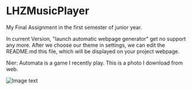 # LHZMusicPlayer
My Final Assignment in the first semester of junior year.

In current Version, "launch automatic webpage generator" get no support any more. After we choose our theme in settings, we can edit the README.md this file, which will be displayed on your project webpage.

Nier: Automata is a game I recently play. This is a photo I download from web.

![Image text](https://github.com/BAJIAObujie/LHZMusicPlayer/blob/master/MyPictures/biQ2g-1fptZ1wT3cS1hc-u0.jpg)

